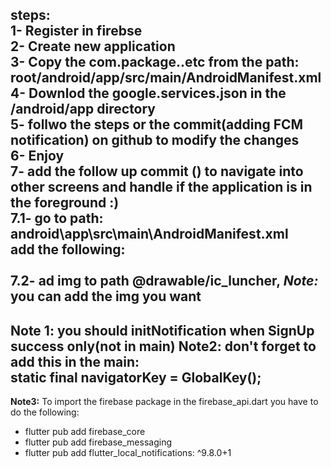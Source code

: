 steps: <br>
1- Register in firebse<br>
2- Create new application<br>
3- Copy the com.package..etc from the path:<br>
    root/android/app/src/main/AndroidManifest.xml<br>
4- Downlod the google.services.json in the /android/app directory<br>
5- follwo the steps or the commit(adding FCM notification) on github to modify the changes<br>
6- Enjoy<br>
7- add the follow up commit () to navigate into other screens and handle if the application is in the foreground :)<br>
7.1- go to path: <br>
    android\app\src\main\AndroidManifest.xml<br>
add the following:<br>
<meta-data 
    android:name="com.google.firebase.messaging.default_notification_channel_id"
    android:value="high_importance_channel" /><br>
7.2- ad img to path @drawable/ic_luncher, *Note:* you can add the img you want<br>
--------------------------------
**Note 1:** you should initNotification when SignUp success only(not in main)
**Note2:** don't forget to add this in the main:<br>
      static final navigatorKey =  GlobalKey<NavigatorState>();
------------------------------------------------------
**Note3:** To import the firebase package in the firebase_api.dart
you have to do the following:
- flutter pub add firebase_core
- flutter pub add firebase_messaging
- flutter pub add flutter_local_notifications: ^9.8.0+1
